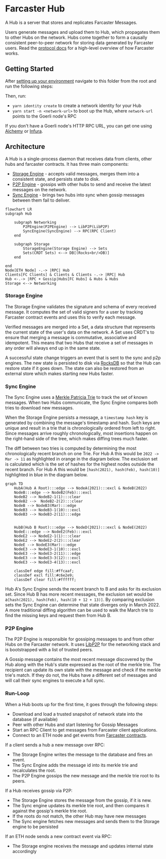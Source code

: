 # Farcaster Hub

A Hub is a server that stores and replicates Farcaster Messages.

Users generate messages and upload them to Hub, which propagates them to other Hubs on the network. Hubs come together to form a causally consistent peer-to-peer network for storing data generated by Farcaster users. Read the [protocol docs](https://github.com/farcasterxyz/protocol) for a high-level overview of how Farcaster works.

## Getting Started

After [setting up your environment](../CONTRIBUTING.md#2-setting-up-your-development-environment) navigate to this folder from the root and run the following steps:

Then, run:

- `yarn identity create` to create a network identity for your Hub
- `yarn start -n <network-url>` to boot up the Hub, where `network-url` points to the Goerli node's RPC

If you don't have a Goerli node's HTTP RPC URL, you can get one using [Alchemy](https://www.alchemy.com/) or [Infura](https://www.infura.io/).

## Architecture

A Hub is a single-process daemon that receives data from clients, other hubs and farcaster contracts. It has three main components:

- [Storage Engine]() - accepts valid messages, merges them into a consistent state, and persists state to disk.
- [P2P Engine]() - gossips with other hubs to send and receive the latest messages on the network.
- [Sync Engine]() - brings two hubs into sync when gossip messages between them fail to deliver.

```mermaid
flowchart LR
subgraph Hub

    subgraph Networking
        P2PEngine(P2PEngine) --> LibP2P(LibP2P)
        SyncEngine(SyncEngine) --> RPC(RPC Client)
    end

    subgraph Storage
        StorageEngine(Storage Engine) --> Sets
        Sets(CRDT Sets) <--> DB[(Rocks<br/>DB)]
    end

end
Node[ETH Node] -.-> |RPC| Hub
Clients[FC Clients] & Clients & Clients -.-> |RPC| Hub
Hub <-.-> |RPC + Gossip|Hubs[FC Hubs] & Hubs & Hubs
Storage <--> Networking
```

### Storage Engine

The Storage Engine validates the signature and schema of every received message. It computes the set of valid signers for a user by tracking Farcaster contract events and uses this to verify each message.

Verified messages are merged into a Set, a data structure that represents the current state of the user's data on the network. A Set uses CRDT's to ensure that merging a message is commutative, associative and idempotent. This means that two Hubs that receive a set of messages in any order will always end up in the same state.

A successful state change triggers an event that is sent to the sync and p2p engines. The new state is persisted to disk via [RocksDB](https://github.com/facebook/rocksdb) so that the Hub can restore state if it goes down. The state can also be restored from an external store which makes starting new Hubs faster.

### Sync Engine

The Sync Engine uses a [Merkle Patricia Trie](https://ethereum.org/en/developers/docs/data-structures-and-encoding/patricia-merkle-trie/) to track the set of known messages. When two Hubs communicate, the Sync Engine compares both tries to download new messages.

When the Storage Engine persists a message, a `timestamp hash` key is generated by combining the message's timestamp and hash. Such keys are unique and result in a trie that is chronologically ordered from left to right. Since messages arrive roughly chronologically, most insertions happen on the right-hand side of the tree, which makes diffing trees much faster.

The diff between two tries is computed by determining the most chronologically recent branch on one Trie. For Hub A this would be `2022 -> Mar -> 11` as highlighted in orange in the diagram below. The exclusion set is calculated which is the set of hashes for the highest nodes outside the recent branch. For Hub A this would be `[hash(2021), hash(Feb), hash(10)]` highlighted in blue in the diagram below.

```mermaid
graph TD
    HubA(Hub A Root):::edge --> NodeA(2021):::excl & NodeB(2022)
    NodeB:::edge --> NodeB2(Feb):::excl
    NodeB2 --> NodeB2-1(1):::clear
    NodeB2 -->  NodeB2-2(2):::clear
    NodeB --> NodeB3(Mar):::edge
    NodeB3 --> NodeB3-1(10):::excl
    NodeB3 --> NodeB3-2(11):::edge


    HubB(Hub B Root):::edge --> NodeD(2021):::excl & NodeE(2022)
    NodeE:::edge --> NodeE2(Feb):::excl
    NodeE2 --> NodeE2-1(1):::clear
    NodeE2 --> NodeE2-2(2):::clear
    NodeE --> NodeE3(Mar):::edge
    NodeE3 --> NodeE3-1(10):::excl
    NodeE3 --> NodeE3-2(11):::edge
    NodeE3 --> NodeE3-3(12):::excl
    NodeE3 --> NodeE3-4(13):::excl

    classDef edge fill:#ffcaaf;
    classDef excl fill:#c6e2e9;
    classDef clear fill:#ffffff;
```

Hub A's Sync Engine sends the recent branch to B and asks for its exclusion set. Since Hub B has more recent messages, the exclusion set would be a`[hash(2021), hash(Feb), hash(10 + 12 + 13)]`. By comparing exclusion sets the Sync Engine can determine that state diverges only in March 2022. A more traditional diffing algorithm can be used to walk the March trie to find the missing keys and request them from Hub B.

### P2P Engine

The P2P Engine is responsible for gossiping messages to and from other Hubs on the Farcaster network. It uses [LibP2P](https://github.com/libp2p/libp2p) for the networking stack and is bootstrapped with a list of trusted peers.

A Gossip message contains the most recent message discovered by the Hub along with the Hub's state expressed as the root of the merkle trie. The recipient can update its own state with the message and check if the merkle trie's match. If they do not, the Hubs have a different set of messages and will call their sync engines to execute a full sync.

### Run-Loop

When a Hub boots up for the first time, it goes through the following steps:

- Download and load a trusted snapshot of network state into the database (if available)
- Peer with other Hubs and start listening for Gossip Messages
- Start an RPC Client to get messages from Farcaster client applications.
- Connect to an ETH node and get events from [Farcaster contracts](https://github.com/farcasterxyz/contracts).

If a client sends a hub a new message over RPC:

- The Storage Engine writes the message to the database and fires an event.
- The Sync Engine adds the message id into its merkle trie and recalculates the root.
- The P2P Engine gossips the new message and the merkle trie root to its peers.

If a Hub receives gossip via P2P:

- The Storage Engine stores the message from the gossip, if it is new.
- The Sync engine updates its merkle trie root, and then compares it against the gossip's merkle trie root.
- If the roots do not match, the other Hub may have new messages
- The Sync engine fetches new messages and sends them to the Storage engine to be persisted

If an ETH node sends a new contract event via RPC:

- The Storage engine receives the message and updates internal state accordingly
